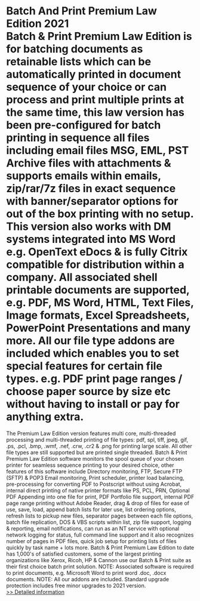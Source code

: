 # Batch And Print Premium Law Edition 2021<br />Batch & Print Premium Law Edition is for batching documents as retainable lists which can be automatically printed in document sequence of your choice or can process and print multiple prints at the same time, this law version has been pre-configured for batch printing in sequence all files including email files MSG, EML, PST Archive files with attachments & supports emails within emails, zip/rar/7z files in exact sequence with banner/separator options for out of the box printing with no setup. This version also works with DM systems integrated into MS Word e.g. OpenText eDocs & is fully Citrix compatible for distribution within a company. All associated shell printable documents are supported, e.g. PDF, MS Word, HTML, Text Files, Image formats, Excel Spreadsheets, PowerPoint Presentations and many more. All our file type addons are included which enables you to set special features for certain file types. e.g. PDF print page ranges / choose paper source by size etc without having to install or pay for anything extra.
The Premium Law Edition version features multi core, multi-threaded processing and multi-threaded printing of file types: pdf, spl, tiff, jpeg, gif, .ps, .pcl, .bmp, .wmf, .nef, .crw, .cr2 & .png for printing large scale. All other file types are still supported but are printed single threaded.
Batch & Print Premium Law Edition software monitors the spool queue of your chosen printer for seamless sequence printing to your desired choice, other features of this software include Directory monitoring, FTP, Secure FTP (SFTP) & POP3 Email monitoring, Print scheduler, printer load balancing, pre-processing for converting PDF to Postscript without using Acrobat, internal direct printing of native printer formats like PS, PCL, PRN, Optional PDF Appending into one file for print, PDF Portfolio file support, internal PDF page range printing without Adobe Reader, drag & drop of files for ease of use, save, load, append batch lists for later use, list ordering options, refresh lists to pickup new files, separator pages between each file options, batch file replication, DOS & VBS scripts within list, zip file support, logging & reporting, email notifications, can run as an NT service with optional network logging for status, full command line support and it also recognizes number of pages in PDF files, quick job setup for printing lists of files quickly by task name + lots more.
Batch & Print Premium Law Edition to date has 1,000's of satisfied customers, some of the largest printing organizations like Xerox, Ricoh, HP & Cannon use our Batch & Print suite as their first choice batch print solution.
NOTE: Associated software is required to print documents, e.g. Microsoft Word to print word .doc, .docx documents.
NOTE: All our addons are included.
Standard upgrade protection includes free minor upgrades to 2021 version.<br />[>> Detailed information](https://secure.shareit.com/shareit/product.html?productid=300994742&affiliateid=200057808)